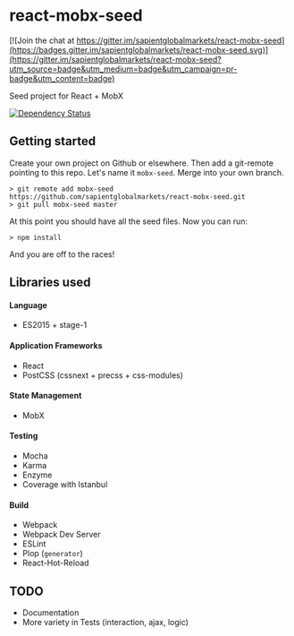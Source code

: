 # react-mobx-seed

[![Join the chat at https://gitter.im/sapientglobalmarkets/react-mobx-seed](https://badges.gitter.im/sapientglobalmarkets/react-mobx-seed.svg)](https://gitter.im/sapientglobalmarkets/react-mobx-seed?utm_source=badge&utm_medium=badge&utm_campaign=pr-badge&utm_content=badge)

Seed project for React + MobX


[![Dependency Status](https://david-dm.org/sapientglobalmarkets/react-mobx-seed.svg)](https://david-dm.org/sapientglobalmarkets/react-mobx-seed)

## Getting started
Create your own project on Github or elsewhere. Then add a git-remote pointing to this repo. Let's name it `mobx-seed`. Merge into your own branch.

```shell
> git remote add mobx-seed https://github.com/sapientglobalmarkets/react-mobx-seed.git
> git pull mobx-seed master
```

At this point you should have all the seed files. Now you can run:
```shell
> npm install
```

And you are off to the races!

## Libraries used

#### Language
- ES2015 + stage-1

#### Application Frameworks

- React
- PostCSS (cssnext + precss + css-modules)

#### State Management

- MobX

#### Testing

- Mocha
- Karma
- Enzyme
- Coverage with Istanbul

#### Build

- Webpack
- Webpack Dev Server
- ESLint
- Plop (`generator`)
- React-Hot-Reload

## TODO

- Documentation
- More variety in Tests (interaction, ajax, logic)
